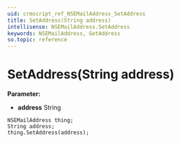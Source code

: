 ```yaml
---
uid: crmscript_ref_NSEMailAddress_SetAddress
title: SetAddress(String address)
intellisense: NSEMailAddress.SetAddress
keywords: NSEMailAddress, GetAddress
so.topic: reference
---
```


# SetAddress(String address)

**Parameter:** 
* **address** String

```crmscript
NSEMailAddress thing;
String address;
thing.SetAddress(address);
```

